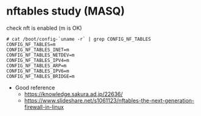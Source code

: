 
# nftables study (MASQ)

check nft is enabled (m is OK)
```
# cat /boot/config-`uname -r` | grep CONFIG_NF_TABLES
CONFIG_NF_TABLES=m
CONFIG_NF_TABLES_INET=m
CONFIG_NF_TABLES_NETDEV=m
CONFIG_NF_TABLES_IPV4=m
CONFIG_NF_TABLES_ARP=m
CONFIG_NF_TABLES_IPV6=m
CONFIG_NF_TABLES_BRIDGE=m
```

- Good reference
	-	https://knowledge.sakura.ad.jp/22636/
	- https://www.slideshare.net/s1061123/nftables-the-next-generation-firewall-in-linux

